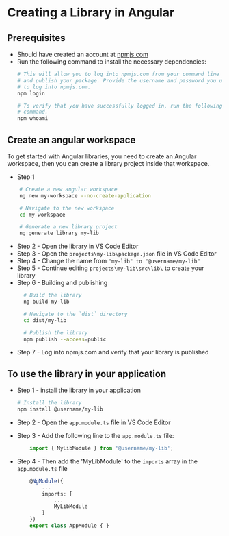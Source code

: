 # Creating a Library in Angular

## Prerequisites

- Should have created an account at [npmjs.com](https://www.npmjs.com/)
- Run the following command to install the necessary dependencies:
    ```bash
    # This will allow you to log into npmjs.com from your command line 
    # and publish your package. Provide the username and password you use
    # to log into npmjs.com.
    npm login

    # To verify that you have successfully logged in, run the following
    # command.
    npm whoami
    ```

## Create an angular workspace

To get started with Angular libraries, you need to create an Angular workspace, then you can create a library project inside that workspace.

- Step 1
```bash
    # Create a new angular workspace
    ng new my-workspace --no-create-application

    # Navigate to the new workspace
    cd my-workspace

    # Generate a new library project
    ng generate library my-lib
```

- Step 2 - Open the library in VS Code Editor
- Step 3 - Open the `projects\my-lib\package.json` file in VS Code Editor
- Step 4 - Change the name from `"my-lib" to "@username/my-lib"`
- Step 5 - Continue editing `projects\my-lib\src\lib\` to create your library
- Step 6 - Building and publishing
  ```bash
    # Build the library
    ng build my-lib

    # Navigate to the `dist` directory
    cd dist/my-lib

    # Publish the library
    npm publish --access=public
    ```
- Step 7 - Log into npmjs.com and verify that your library is published
  

## To use the library in your application

- Step 1 - install the library in your application

    ```bash
    # Install the library
    npm install @username/my-lib
    ```
- Step 2 - Open the `app.module.ts` file in VS Code Editor
- Step 3 - Add the following line to the `app.module.ts` file:
    ```typescript
        import { MyLibModule } from '@username/my-lib';
    ```
- Step 4 - Then add the 'MyLibModule' to the `imports` array in the `app.module.ts` file

    ```typescript
        @NgModule({
            ...
            imports: [
                ...
                MyLibModule
            ]
        })
        export class AppModule { }
    ```
